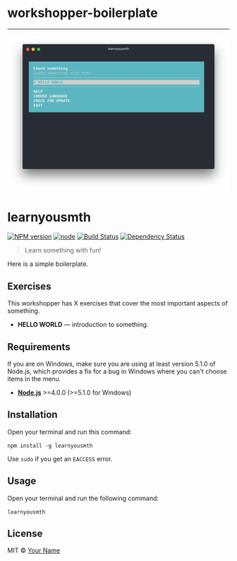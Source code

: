 # workshopper-boilerplate

---

![learnyousmth](./preview.png)

# learnyousmth

[![NPM version][npm-image]][npm-url]
[![node][node-image]][node-url]
[![Build Status][buildstat-image]][buildstat-url]
[![Dependency Status][depstat-image]][depstat-url]

> Learn something with fun!

Here is a simple boilerplate.

## Exercises

This workshopper has X exercises that cover the most important aspects of something.

* **HELLO WORLD** — introduction to something.

## Requirements

If you are on Windows, make sure you are using at least version 5.1.0 of Node.js, which provides a fix for a bug in Windows where you can't choose items in the menu.

* [**Node.js**](node-url) >=4.0.0 (>=5.1.0 for Windows)

## Installation

Open your terminal and run this command:

    npm install -g learnyousmth

Use `sudo` if you get an `EACCESS` error.

## Usage

Open your terminal and run the following command:

    learnyousmth

## License

MIT © [Your Name](http://yourname.com)

<!-- References -->

<!-- Your references for links go here -->

<!-- Badges -->

[npm-url]: https://npmjs.org/package/learnyousmth
[npm-image]: https://img.shields.io/npm/v/learnyousmth.svg?style=flat-square

[node-url]: https://nodejs.org/en/download/
[node-image]: https://img.shields.io/node/v/learnyousmth.svg?style=flat-square

[depstat-url]: https://david-dm.org/yourname/learnyousmth
[depstat-image]: https://david-dm.org/yourname/learnyousmth.svg?style=flat-square

[buildstat-url]: https://travis-ci.org/yourname/learnyousmth
[buildstat-image]: https://img.shields.io/travis/yourname/learnyousmth.svg?style=flat-square
